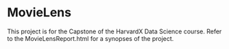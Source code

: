 # MovieLens
This project is for the Capstone of the HarvardX Data Science course. Refer to the MovieLensReport.html for a synopses of the project.
